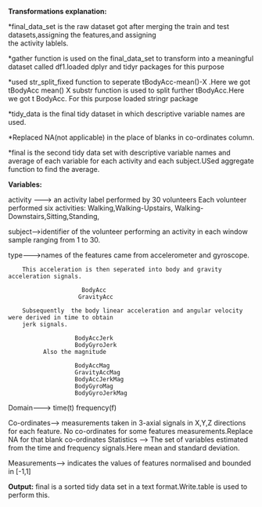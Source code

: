 **Transformations explanation:**
 
  *final_data_set is the raw dataset got after merging the train and test datasets,assigning the features,and assigning        
   the activity lablels.
 
  *gather function is used  on the final_data_set to transform into a meaningful dataset called df1.loaded dplyr 
    and tidyr packages for this purpose

  *used str_split_fixed function to seperate tBodyAcc-mean()-X  .Here we got tBodyAcc  mean()  X
    substr function is used to split further tBodyAcc.Here we got t BodyAcc.  For this purpose loaded stringr package
 
  *tidy_data is the  final tidy dataset  in which descriptive variable names are used.
 
   *Replaced NA(not applicable) in the place of blanks in co-ordinates column. 
 
   *final is the second tidy data set with descriptive variable names and average of each variable for each activity and 
   each subject.USed aggregate function to find the average.

**Variables:**

activity ---> an activity label    performed by 30 volunteers 
              Each volunteer performed six activities:  Walking,Walking-Upstairs, Walking-Downstairs,Sitting,Standing,     
 
subject-->identifier of the volunteer performing an activity in each window sample ranging from 1 to 30.

type--->names of the features came from accelerometer and gyroscope.

        This acceleration is then seperated into body and gravity acceleration signals.
                       
                         BodyAcc
                        GravityAcc
             
        Subsequently  the body linear acceleration and angular velocity were derived in time to obtain                          
        jerk signals.
                       
                       BodyAccJerk
                       BodyGyroJerk
              Also the magnitude
                  
                       BodyAccMag
                       GravityAccMag
                       BodyAccJerkMag
                       BodyGyroMag
                       BodyGyroJerkMag

Domain---> time(t)   frequency(f)

Co-ordinates--> measurements  taken in 3-axial signals in X,Y,Z directions for each feature.
                No co-ordinates for some features measurements.Replace NA for that blank co-ordinates 
Statistics -->  The set of variables estimated from the time and frequency signals.Here mean and standard deviation.

Measurements--> indicates the values of features normalised and bounded in [-1,1]

**Output:**
   final is a sorted tidy data set  in a text format.Write.table is used to perform this.